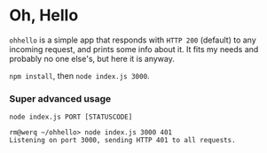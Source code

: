 # Oh, Hello

`ohhello` is a simple app that responds with `HTTP 200` (default) to any incoming request, and prints some info about it. It fits my needs and probably no one else's, but here it is anyway.

`npm install`, then `node index.js 3000`.

### Super advanced usage

`node index.js PORT [STATUSCODE]`

```
rm@werq ~/ohhello> node index.js 3000 401
Listening on port 3000, sending HTTP 401 to all requests.
```

